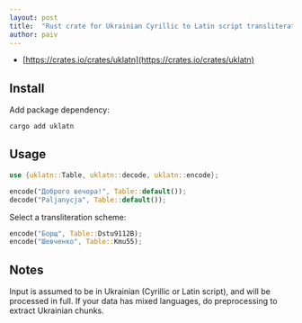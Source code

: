```yaml
---
layout: post
title:  "Rust crate for Ukrainian Cyrillic to Latin script transliteration"
author: paiv
---
```


- [https://crates.io/crates/uklatn](https://crates.io/crates/uklatn)


Install
--

Add package dependency:
```sh
cargo add uklatn
```


Usage
--

```rust
use {uklatn::Table, uklatn::decode, uklatn::encode};

encode("Доброго вечора!", Table::default());
decode("Paljanycja", Table::default());
```

Select a transliteration scheme:

```rust
encode("Борщ", Table::Dstu9112B);
encode("Шевченко", Table::Kmu55);
```


Notes
--
Input is assumed to be in Ukrainian (Cyrillic or Latin script), and will be processed in full.
If your data has mixed languages, do preprocessing to extract Ukrainian chunks.

